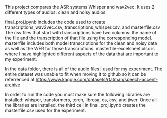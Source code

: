 This project compares the ASR systems Whisper and wav2vec. It uses 2 different types of audios: clean and noisy audios.

final_proj.ipynb includes the code used to create transcriptions_wav2vec.csv, transcriptions_whisper.csv, and masterfile.csv
The csv files that start with transcriptions have two columns: the name of the file and the transcription of that file using the corresponding model.
masterfile includes both model transcriptions for the clean and noisy data as well as the WER for those transcriptions.
masterfile-excelsheet.xlsx is where I have highlighted different aspects of the data that are important to my experiment.

In the data folder, there is all of the audio files I used for my experiment. The entire dataset was unable to fit when moving it to github so it can be referrenced at https://www.kaggle.com/datasets/rtatman/speech-accent-archive

In order to run the code you must make sure the following libraries are installed: whisper, transformers, torch, librosa, os, csv, and jiwer.
Once all the libraries are installed, the third cell in final_proj.ipynb creates the masterfile.csv used for the experiment.
